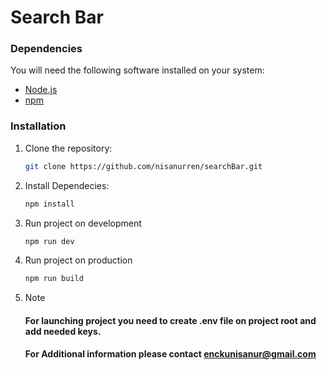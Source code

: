 # Search Bar

### Dependencies

You will need the following software installed on your system:

- [Node.js](https://nodejs.org/)
- [npm](https://www.npmjs.com/)

### Installation

1. Clone the repository:

   ```bash
   git clone https://github.com/nisanurren/searchBar.git


   ```

2. Install Dependecies:

   ```bash
   npm install

   ```

3. Run project on development

   ```bash
   npm run dev

   ```

4. Run project on production

   ```bash
   npm run build


   ```

5. Note

   #### For launching project you need to create .env file on project root and add needed keys.

   #### For Additional information please contact [enckunisanur@gmail.com](mailto:enckunisanur@gmail.com)
